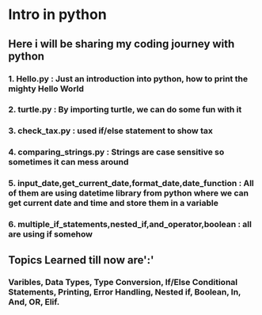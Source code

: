 
# Intro in python

## Here i will be sharing my coding journey with python

### 1. Hello.py : Just an introduction into python, how to print the mighty Hello World

### 2. turtle.py : By importing turtle, we can do some fun with it

### 3. check_tax.py : used if/else statement to show tax

### 4. comparing_strings.py : Strings are case sensitive so sometimes it can mess around

### 5. input_date,get_current_date,format_date,date_function : All of them are using datetime library from python where we can get current date and time and store them in a variable

### 6. multiple_if_statements,nested_if,and_operator,boolean : all are using if somehow

## Topics Learned till now are':'

### Varibles, Data Types, Type Conversion, If/Else Conditional Statements, Printing, Error Handling, Nested if, Boolean, In, And, OR, Elif.
